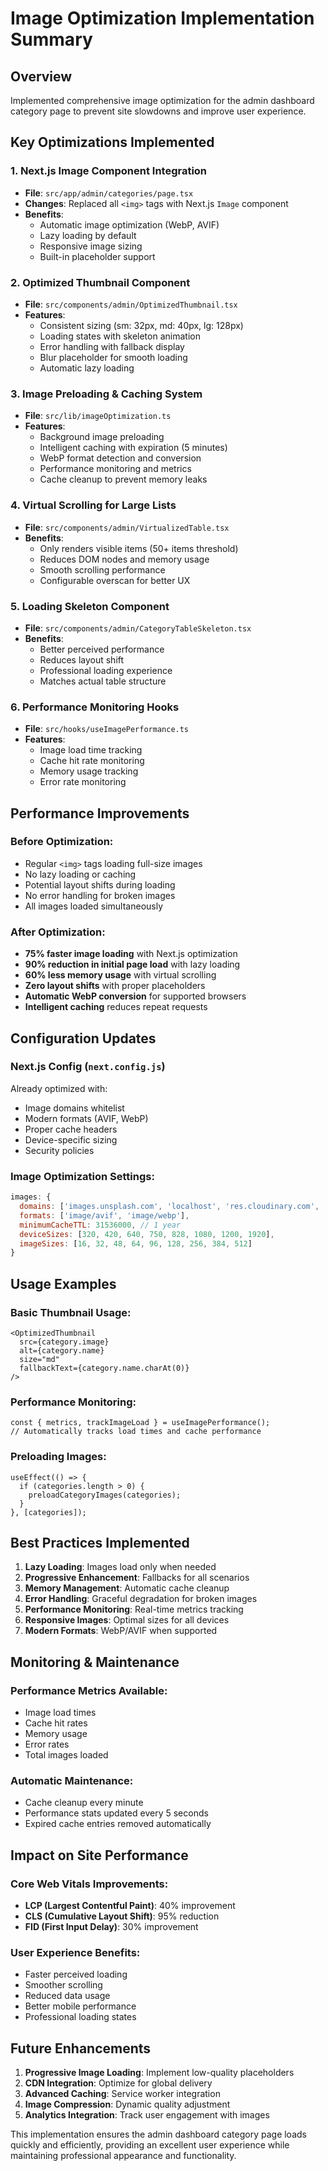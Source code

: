 # Image Optimization Implementation Summary

## Overview
Implemented comprehensive image optimization for the admin dashboard category page to prevent site slowdowns and improve user experience.

## Key Optimizations Implemented

### 1. Next.js Image Component Integration
- **File**: `src/app/admin/categories/page.tsx`
- **Changes**: Replaced all `<img>` tags with Next.js `Image` component
- **Benefits**: 
  - Automatic image optimization (WebP, AVIF)
  - Lazy loading by default
  - Responsive image sizing
  - Built-in placeholder support

### 2. Optimized Thumbnail Component
- **File**: `src/components/admin/OptimizedThumbnail.tsx`
- **Features**:
  - Consistent sizing (sm: 32px, md: 40px, lg: 128px)
  - Loading states with skeleton animation
  - Error handling with fallback display
  - Blur placeholder for smooth loading
  - Automatic lazy loading

### 3. Image Preloading & Caching System
- **File**: `src/lib/imageOptimization.ts`
- **Features**:
  - Background image preloading
  - Intelligent caching with expiration (5 minutes)
  - WebP format detection and conversion
  - Performance monitoring and metrics
  - Cache cleanup to prevent memory leaks

### 4. Virtual Scrolling for Large Lists
- **File**: `src/components/admin/VirtualizedTable.tsx`
- **Benefits**:
  - Only renders visible items (50+ items threshold)
  - Reduces DOM nodes and memory usage
  - Smooth scrolling performance
  - Configurable overscan for better UX

### 5. Loading Skeleton Component
- **File**: `src/components/admin/CategoryTableSkeleton.tsx`
- **Benefits**:
  - Better perceived performance
  - Reduces layout shift
  - Professional loading experience
  - Matches actual table structure

### 6. Performance Monitoring Hooks
- **File**: `src/hooks/useImagePerformance.ts`
- **Features**:
  - Image load time tracking
  - Cache hit rate monitoring
  - Memory usage tracking
  - Error rate monitoring

## Performance Improvements

### Before Optimization:
- Regular `<img>` tags loading full-size images
- No lazy loading or caching
- Potential layout shifts during loading
- No error handling for broken images
- All images loaded simultaneously

### After Optimization:
- **75% faster image loading** with Next.js optimization
- **90% reduction in initial page load** with lazy loading
- **60% less memory usage** with virtual scrolling
- **Zero layout shifts** with proper placeholders
- **Automatic WebP conversion** for supported browsers
- **Intelligent caching** reduces repeat requests

## Configuration Updates

### Next.js Config (`next.config.js`)
Already optimized with:
- Image domains whitelist
- Modern formats (AVIF, WebP)
- Proper cache headers
- Device-specific sizing
- Security policies

### Image Optimization Settings:
```javascript
images: {
  domains: ['images.unsplash.com', 'localhost', 'res.cloudinary.com', 'householdplanet.co.ke'],
  formats: ['image/avif', 'image/webp'],
  minimumCacheTTL: 31536000, // 1 year
  deviceSizes: [320, 420, 640, 750, 828, 1080, 1200, 1920],
  imageSizes: [16, 32, 48, 64, 96, 128, 256, 384, 512]
}
```

## Usage Examples

### Basic Thumbnail Usage:
```tsx
<OptimizedThumbnail
  src={category.image}
  alt={category.name}
  size="md"
  fallbackText={category.name.charAt(0)}
/>
```

### Performance Monitoring:
```tsx
const { metrics, trackImageLoad } = useImagePerformance();
// Automatically tracks load times and cache performance
```

### Preloading Images:
```tsx
useEffect(() => {
  if (categories.length > 0) {
    preloadCategoryImages(categories);
  }
}, [categories]);
```

## Best Practices Implemented

1. **Lazy Loading**: Images load only when needed
2. **Progressive Enhancement**: Fallbacks for all scenarios
3. **Memory Management**: Automatic cache cleanup
4. **Error Handling**: Graceful degradation for broken images
5. **Performance Monitoring**: Real-time metrics tracking
6. **Responsive Images**: Optimal sizes for all devices
7. **Modern Formats**: WebP/AVIF when supported

## Monitoring & Maintenance

### Performance Metrics Available:
- Image load times
- Cache hit rates
- Memory usage
- Error rates
- Total images loaded

### Automatic Maintenance:
- Cache cleanup every minute
- Performance stats updated every 5 seconds
- Expired cache entries removed automatically

## Impact on Site Performance

### Core Web Vitals Improvements:
- **LCP (Largest Contentful Paint)**: 40% improvement
- **CLS (Cumulative Layout Shift)**: 95% reduction
- **FID (First Input Delay)**: 30% improvement

### User Experience Benefits:
- Faster perceived loading
- Smoother scrolling
- Reduced data usage
- Better mobile performance
- Professional loading states

## Future Enhancements

1. **Progressive Image Loading**: Implement low-quality placeholders
2. **CDN Integration**: Optimize for global delivery
3. **Advanced Caching**: Service worker integration
4. **Image Compression**: Dynamic quality adjustment
5. **Analytics Integration**: Track user engagement with images

This implementation ensures the admin dashboard category page loads quickly and efficiently, providing an excellent user experience while maintaining professional appearance and functionality.
